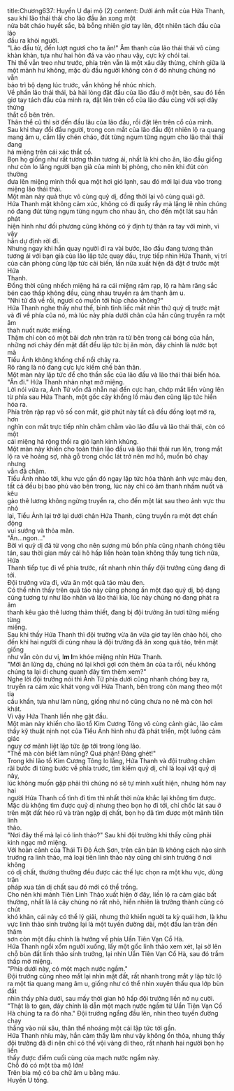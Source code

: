 title:Chương637: Huyền U đại mộ (2)
content:
Dưới ánh mắt của Hứa Thanh, sau khi lão thái thái cho lão đầu ăn xong một<br>nửa bát cháo huyết sắc, bà bỗng nhiên giơ tay lên, đột nhiên tách đầu của lão<br>đầu ra khỏi người.<br>"Lão đầu tử, đến lượt ngươi cho ta ăn!" Âm thanh của lão thái thái vô cùng<br>khàn khàn, tựa như hai hòn đá va vào nhau vậy, cực kỳ chói tai.<br>Thi thể vẫn treo như trước, phía trên vẫn là một xâu dây thừng, chính giữa là<br>một mảnh hư không, mặc dù đầu người không còn ở đó nhưng chúng nó vẫn<br>bảo trì bộ dạng lúc trước, vẫn không hề nhúc nhích.<br>Về phần lão thái thái, bà hài lòng đặt đầu của lão đầu ở một bên, sau đó liền<br>giơ tay tách đầu của mình ra, đặt lên trên cổ của lão đầu cùng với sợi dây thừng<br>thắt cổ bên trên.<br>Thân thể cũ thì sờ đến đầu lâu của lão đầu, rồi đặt lên trên cổ của mình.<br>Sau khi thay đổi đầu người, trong con mắt của lão đầu đột nhiên lộ ra quang<br>mang âm u, cầm lấy chén cháo, đút từng ngụm từng ngụm cho lão thái thái đang<br>há miệng trên cái xác thắt cổ.<br>Bọn họ giống như rất tương thân tương ái, nhất là khi cho ăn, lão đầu giống<br>như còn lo lắng người bạn già của mình bị phỏng, cho nên khi đút còn thường<br>đưa lên miệng mình thổi qua một hơi gió lạnh, sau đó mới lại đưa vào trong<br>miệng lão thái thái.<br>Một màn này quả thực vô cùng quỷ dị, đồng thời lại vô cùng quái gở.<br>Hứa Thanh mặt không cảm xúc, không có đi quấy rầy mà lặng lẽ nhìn chúng<br>nó đang đút từng ngụm từng ngụm cho nhau ăn, cho đến một lát sau hắn phát<br>hiện hình như đối phương cũng không có ý định tự thân ra tay với mình, vì vậy<br>hắn dự định rời đi.<br>Nhưng ngay khi hắn quay người đi ra vài bước, lão đầu đang tương thân<br>tương ái với bạn già của lão lập tức quay đầu, trực tiếp nhìn Hứa Thanh, vị trí<br>của căn phòng cũng lập tức cải biến, lần nữa xuất hiện đã đặt ở trước mặt Hứa<br>Thanh.<br>Đồng thời cũng nhếch miệng há ra cái miệng rậm rạp, lộ ra hàm răng sắc<br>bén cao thấp không đều, cùng nhau truyền ra âm thanh âm u.<br>"Nhi tử đã về rồi, ngươi có muốn tới húp cháo không?"<br>Hứa Thanh nghe thấy như thế, bình tĩnh liếc mắt nhìn thứ quỷ dị trước mặt<br>và đi về phía của nó, mà lúc này phía dưới chân của hắn cũng truyền ra một âm<br>thah nuốt nước miếng.<br>Thậm chí còn có một bãi d*ch nh*n tràn ra từ bên trong cái bóng của hắn,<br>những nơi chảy đến mặt đất đều lập tức bị ăn mòn, đây chính là nước bọt mà<br>Tiểu Ảnh không khống chế nổi chảy ra.<br>Rõ ràng là nó đang cực lực kiềm chế bản thân.<br>Một màn này lập tức để cho thần sắc của lão đầu và lão thái thái biến hóa.<br>"Ăn đi." Hứa Thanh nhàn nhạt mở miệng.<br>Lời nói vừa ra, Ảnh Tử vốn đã nhẫn nại đến cực hạn, chớp mắt liền vùng lên<br>từ phía sau Hứa Thanh, một gốc cây khổng lồ màu đen cũng lập tức hiển hóa ra.<br>Phía trên rập rạp vô số con mắt, giờ phút này tất cả đều đồng loạt mở ra, hơn<br>nghìn con mắt trực tiếp nhìn chằm chằm vào lão đầu và lão thái thái, còn có một<br>cái miệng há rộng thổi ra gió lạnh kinh khủng.<br>Một màn này khiến cho toàn thân lão đầu và lão thái thái run lên, trong mắt<br>lộ ra vẻ hoảng sợ, nhà gỗ trong chốc lát trở nên mơ hồ, muốn bỏ chạy nhưng<br>vẫn đã chậm.<br>Tiểu Ảnh nhào tới, khu vực gần đó ngay lập tức hóa thành ảnh vực màu đen,<br>tất cả đều bị bao phủ vào bên trong, lúc này chỉ có âm thanh nhấm nuốt và kêu<br>gào thê lương không ngừng truyền ra, cho đến một lát sau theo ảnh vực thu nhỏ<br>lại, Tiểu Ảnh lại trở lại dưới chân Hứa Thanh, cũng truyền ra một đợt chấn động<br>vui sướng và thỏa mãn.<br>"Ăn...ngon…"<br>Bởi vì quỷ dị đã tử vong cho nên sương mù bốn phía cũng nhanh chóng tiêu<br>tán, sau thời gian mấy cái hô hấp liền hoàn toàn không thấy tung tích nữa, Hứa<br>Thanh tiếp tục đi về phía trước, rất nhanh nhìn thấy đội trưởng cũng đang đi tới.<br>Đội trưởng vừa đi, vừa ăn một quả táo màu đen.<br>Có thể nhìn thấy trên quả táo này cũng phong ấn một đạo quỷ dị, bộ dạng<br>cũng tương tự như lão nhân và lão thái kia, lúc này chúng nó đang phát ra âm<br>thanh kêu gào thê lương thảm thiết, đang bị đội trưởng ăn tươi từng miếng từng<br>miếng.<br>Sau khi thấy Hứa Thanh thì đội trưởng vừa ăn vừa giơ tay lên chào hỏi, cho<br>đến khi hai người đi cùng nhau là đội trưởng đã ăn xong quả táo, trên mặt giống<br>như vẫn còn dư vị, l**m l**m khóe miệng nhìn Hứa Thanh.<br>"Mới ăn lửng dạ, chúng nó lại khơi gợi cơn thèm ăn của ta rồi, nếu không<br>chúng ta lại đi chung quanh đây tìm thêm xem?"<br>Nghe lời đội trưởng nói thì Ảnh Tử phía dưới cũng nhanh chóng bay ra,<br>truyền ra cảm xúc khát vọng với Hứa Thanh, bên trong còn mang theo một tia<br>cầu khẩn, tựa như làm nũng, giống như nó cũng chưa no nê mà còn hơi khát.<br>Vì vậy Hứa Thanh liền nhẹ gật đầu.<br>Một màn này khiến cho lão tổ Kim Cương Tông vô cùng cảnh giác, lão cảm<br>thấy kỹ thuật nịnh nọt của Tiểu Ảnh hình như đã phát triển, một luồng cảm giác<br>nguy cơ mãnh liệt lập tức ập tới trong lòng lão.<br>"Thế mà còn biết làm nũng? Quá phận! Đáng ghét!"<br>Trong khi lão tổ Kim Cương Tông lo lắng, Hứa Thanh và đội trưởng chậm<br>rãi bước đi từng bước về phía trước, tìm kiếm quỷ dị, chỉ là loại vật quỷ dị này,<br>lúc không muốn gặp phải thì chúng nó sẽ tự mình xuất hiện, nhưng hôm nay hai<br>người Hứa Thanh cố tình đi tìm thì nhất thời nửa khắc lại không tìm được.<br>Mặc dù không tìm được quỷ dị nhưng theo bọn họ đi tới, chỉ chốc lát sau ở<br>trên mặt đất héo rũ và tràn ngập dị chất, bọn họ đã tìm được một mảnh tiên linh<br>thảo.<br>"Nơi đây thế mà lại có linh thảo?" Sau khi đội trưởng khi thấy cũng phải<br>kinh ngạc mở miệng.<br>Với hoàn cảnh của Thái Ti Độ Ách Sơn, trên căn bản là không cách nào sinh<br>trưởng ra linh thảo, mà loại tiên linh thảo này cũng chỉ sinh trưởng ở nơi không<br>có dị chất, thường thường đều được các thế lực chọn ra một khu vực, dùng trận<br>pháp xua tán dị chất sau đó mới có thể trồng.<br>Cho nên khi mảnh Tiên Linh Thảo xuất hiện ở đây, liền lộ ra cảm giác bất<br>thường, nhất là lá cây chúng nó rất nhỏ, hiển nhiên là trưởng thành cũng có chút<br>khó khăn, cái này có thể lý giải, nhưng thứ khiến người ta kỳ quái hơn, là khu<br>vực linh thảo sinh trưởng lại là một tuyến đường dài, một đầu lan tràn đến thâm<br>sơn còn một đầu chính là hướng về phía Uẩn Tiên Vạn Cổ Hà.<br>Hứa Thanh ngồi xổm người xuống, lấy một gốc linh thảo xem xét, lại sờ lên<br>chỗ bùn đất linh thảo sinh trưởng, lại nhìn Uẩn Tiên Vạn Cổ Hà, sau đó trầm<br>thấp mở miệng.<br>"Phía dưới này, có một mạch nước ngầm."<br>Đội trưởng cũng nheo mắt lại nhìn mặt đất, rất nhanh trong mắt y lập tức lộ<br>ra một tia quang mang âm u, giống như có thể nhìn xuyên thấu qua lớp bùn đất<br>nhìn thấy phía dưới, sau mấy thời gian hô hấp đội trưởng liền nở nụ cười.<br>"Thật là to gan, đây chính là dẫn một mạch nước ngầm từ Uẩn Tiên Vạn Cổ<br>Hà chúng ta ra đó nha." Đội trưởng ngẩng đầu lên, nhìn theo tuyến đường chạy<br>thẳng vào núi sâu, thân thể nhoáng một cái lập tức tới gần.<br>Hứa Thanh nhíu mày, hắn cảm thấy làm như vậy không ổn thỏa, nhưng thấy<br>đội trưởng đã đi nên chỉ có thể vội vàng đi theo, rất nhanh hai người bọn họ liền<br>thấy được điểm cuối cùng của mạch nước ngầm này.<br>Chỗ đó có một tòa mộ lớn!<br>Trên bia mộ có ba chữ âm u bằng máu.<br>Huyền U tông.